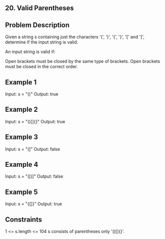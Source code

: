 ## 20. Valid Parentheses
## Problem Description

Given a string s containing just the characters '(', ')', '{', '}', '[' and ']', determine if the input string is valid.

An input string is valid if:

Open brackets must be closed by the same type of brackets.
Open brackets must be closed in the correct order.

## Example 1

Input: s = "()"
Output: true

## Example 2

Input: s = "()[]{}"
Output: true

## Example 3

Input: s = "(]"
Output: false

## Example 4

Input: s = "([)]"
Output: false

## Example 5

Input: s = "{[]}"
Output: true

## Constraints

1 <= s.length <= 104
s consists of parentheses only '()[]{}'.